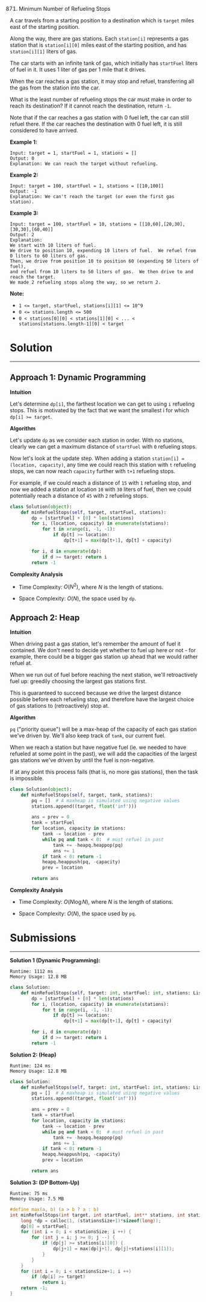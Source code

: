 871. Minimum Number of Refueling Stops

A car travels from a starting position to a destination which is `target` miles east of the starting position.

Along the way, there are gas stations.  Each `station[i]` represents a gas station that is `station[i][0]` miles east of the starting position, and has `station[i][1]` liters of gas.

The car starts with an infinite tank of gas, which initially has `startFuel` liters of fuel in it.  It uses 1 liter of gas per 1 mile that it drives.

When the car reaches a gas station, it may stop and refuel, transferring all the gas from the station into the car.

What is the least number of refueling stops the car must make in order to reach its destination?  If it cannot reach the destination, return `-1`.

Note that if the car reaches a gas station with 0 fuel left, the car can still refuel there.  If the car reaches the destination with 0 fuel left, it is still considered to have arrived.

 

**Example 1:**
```
Input: target = 1, startFuel = 1, stations = []
Output: 0
Explanation: We can reach the target without refueling.
```

**Example 2:**
```
Input: target = 100, startFuel = 1, stations = [[10,100]]
Output: -1
Explanation: We can't reach the target (or even the first gas station).
```

**Example 3:**
```
Input: target = 100, startFuel = 10, stations = [[10,60],[20,30],[30,30],[60,40]]
Output: 2
Explanation: 
We start with 10 liters of fuel.
We drive to position 10, expending 10 liters of fuel.  We refuel from 0 liters to 60 liters of gas.
Then, we drive from position 10 to position 60 (expending 50 liters of fuel),
and refuel from 10 liters to 50 liters of gas.  We then drive to and reach the target.
We made 2 refueling stops along the way, so we return 2.
```

**Note:**

* `1 <= target, startFuel, stations[i][1] <= 10^9`
* `0 <= stations.length <= 500`
* `0 < stations[0][0] < stations[1][0] < ... < stations[stations.length-1][0] < target`

# Solution
---
## Approach 1: Dynamic Programming
**Intuition**

Let's determine `dp[i]`, the farthest location we can get to using `i` refueling stops. This is motivated by the fact that we want the smallest i for which `dp[i] >= target`.

**Algorithm**

Let's update `dp` as we consider each station in order. With no stations, clearly we can get a maximum distance of `startFuel` with `0` refueling stops.

Now let's look at the update step. When adding a station `station[i] = (location, capacity)`, any time we could reach this station with `t` refueling stops, we can now reach `capacity` further with `t+1` refueling stops.

For example, if we could reach a distance of `15` with `1` refueling stop, and now we added a station at location `10` with `30` liters of fuel, then we could potentially reach a distance of `45` with `2` refueling stops.

```python
class Solution(object):
    def minRefuelStops(self, target, startFuel, stations):
        dp = [startFuel] + [0] * len(stations)
        for i, (location, capacity) in enumerate(stations):
            for t in xrange(i, -1, -1):
                if dp[t] >= location:
                    dp[t+1] = max(dp[t+1], dp[t] + capacity)

        for i, d in enumerate(dp):
            if d >= target: return i
        return -1
```

**Complexity Analysis**

* Time Complexity: $O(N^2)$, where $N$ is the length of stations.

* Space Complexity: $O(N)$, the space used by `dp`.

## Approach 2: Heap
**Intuition**

When driving past a gas station, let's remember the amount of fuel it contained. We don't need to decide yet whether to fuel up here or not - for example, there could be a bigger gas station up ahead that we would rather refuel at.

When we run out of fuel before reaching the next station, we'll retroactively fuel up: greedily choosing the largest gas stations first.

This is guaranteed to succeed because we drive the largest distance possible before each refueling stop, and therefore have the largest choice of gas stations to (retroactively) stop at.

**Algorithm**

`pq` ("priority queue") will be a max-heap of the capacity of each gas station we've driven by. We'll also keep track of `tank`, our current fuel.

When we reach a station but have negative fuel (ie. we needed to have refueled at some point in the past), we will add the capacities of the largest gas stations we've driven by until the fuel is non-negative.

If at any point this process fails (that is, no more gas stations), then the task is impossible.

```python
class Solution(object):
    def minRefuelStops(self, target, tank, stations):
        pq = []  # A maxheap is simulated using negative values
        stations.append((target, float('inf')))

        ans = prev = 0
        tank = startFuel
        for location, capacity in stations:
            tank -= location - prev
            while pq and tank < 0:  # must refuel in past
                tank += -heapq.heappop(pq)
                ans += 1
            if tank < 0: return -1
            heapq.heappush(pq, -capacity)
            prev = location

        return ans
```

**Complexity Analysis**

* Time Complexity: $O(N \log N)$, where $N$ is the length of stations.

* Space Complexity: $O(N)$, the space used by `pq`.

# Submissions
---
**Solution 1 (Dynamic Programming):**
```
Runtime: 1112 ms
Memory Usage: 12.8 MB
```
```python
class Solution:
    def minRefuelStops(self, target: int, startFuel: int, stations: List[List[int]]) -> int:
        dp = [startFuel] + [0] * len(stations)
        for i, (location, capacity) in enumerate(stations):
            for t in range(i, -1, -1):
                if dp[t] >= location:
                    dp[t+1] = max(dp[t+1], dp[t] + capacity)

        for i, d in enumerate(dp):
            if d >= target: return i
        return -1
```

**Solution 2: (Heap)**
```
Runtime: 124 ms
Memory Usage: 12.8 MB
```
```python
class Solution:
    def minRefuelStops(self, target: int, startFuel: int, stations: List[List[int]]) -> int:
        pq = []  # A maxheap is simulated using negative values
        stations.append((target, float('inf')))

        ans = prev = 0
        tank = startFuel
        for location, capacity in stations:
            tank -= location - prev
            while pq and tank < 0:  # must refuel in past
                tank += -heapq.heappop(pq)
                ans += 1
            if tank < 0: return -1
            heapq.heappush(pq, -capacity)
            prev = location

        return ans
```

**Solution 3: (DP Bottom-Up)**
```
Runtime: 75 ms
Memory Usage: 7.5 MB
```
```c
#define max(a, b) (a > b ? a : b)
int minRefuelStops(int target, int startFuel, int** stations, int stationsSize, int* stationsColSize){
    long *dp = calloc(1, (stationsSize+1)*sizeof(long));
    dp[0] = startFuel;
    for (int i = 0; i < stationsSize; i ++) {
        for (int j = i; j >= 0; j --) {
            if (dp[j] >= stations[i][0]) {
                dp[j+1] = max(dp[j+1], dp[j]+stations[i][1]);
            }
        }
    }
    for (int i = 0; i < stationsSize+1; i ++)
        if (dp[i] >= target)
            return i;
    return -1;
}
```
